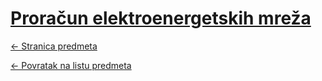 # [Proračun elektroenergetskih mreža](https://www.github.com/studosi-fer/PEM)
[<- Stranica predmeta](https://www.fer.unizg.hr/predmet/pem_a)

[<- Povratak na listu predmeta](https://www.github.com/studosi/FER)
